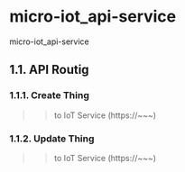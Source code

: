# micro-iot_api-service
micro-iot_api-service


## 1.1. API Routig
### 1.1.1. Create Thing
> > to IoT Service
> > (https://~~~)

### 1.1.2. Update Thing
> > to IoT Service
> > (https://~~~)

